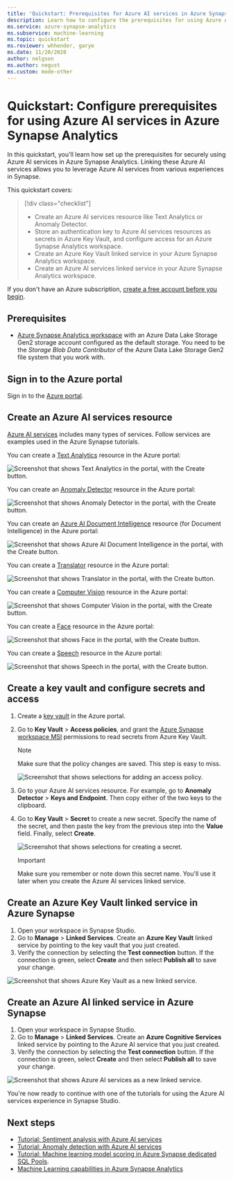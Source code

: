 ```yaml
---
title: 'Quickstart: Prerequisites for Azure AI services in Azure Synapse Analytics'
description: Learn how to configure the prerequisites for using Azure AI services in Azure Synapse.
ms.service: azure-synapse-analytics
ms.subservice: machine-learning
ms.topic: quickstart
ms.reviewer: whhender, garye
ms.date: 11/20/2020
author: nelgson
ms.author: negust
ms.custom: mode-other
---
```


# Quickstart: Configure prerequisites for using Azure AI services in Azure Synapse Analytics

In this quickstart, you'll learn how set up the prerequisites for securely using Azure AI services in Azure Synapse Analytics. Linking these Azure AI services allows you to leverage Azure AI services from various experiences in Synapse.

This quickstart covers:
> [!div class="checklist"]
> - Create an Azure AI services resource like Text Analytics or Anomaly Detector.
> - Store an authentication key to Azure AI services resources as secrets in Azure Key Vault, and configure access for an Azure Synapse Analytics workspace.
> - Create an Azure Key Vault linked service in your Azure Synapse Analytics workspace.
> - Create an Azure AI services linked service in your Azure Synapse Analytics workspace.

If you don't have an Azure subscription, [create a free account before you begin](https://azure.microsoft.com/free/).

## Prerequisites

- [Azure Synapse Analytics workspace](../get-started-create-workspace.md) with an Azure Data Lake Storage Gen2 storage account configured as the default storage. You need to be the *Storage Blob Data Contributor* of the Azure Data Lake Storage Gen2 file system that you work with.

## Sign in to the Azure portal

Sign in to the [Azure portal](https://portal.azure.com/).

## Create an Azure AI services resource

[Azure AI services](../../ai-services/index.yml) includes many types of services. Follow services are examples used in the Azure Synapse tutorials.

You can create a [Text Analytics](https://portal.azure.com/#create/Microsoft.CognitiveServicesTextAnalytics) resource in the Azure portal:

![Screenshot that shows Text Analytics in the portal, with the Create button.](media/tutorial-configure-cognitive-services/tutorial-configure-cognitive-services-00b.png)

You can create an [Anomaly Detector](https://portal.azure.com/#create/Microsoft.CognitiveServicesAnomalyDetector) resource in the Azure portal:

![Screenshot that shows Anomaly Detector in the portal, with the Create button.](media/tutorial-configure-cognitive-services/tutorial-configure-cognitive-services-00a.png)

You can create an [Azure AI Document Intelligence](https://portal.azure.com/#create/Microsoft.CognitiveServicesFormRecognizer) resource (for Document Intelligence) in the Azure portal:

![Screenshot that shows Azure AI Document Intelligence in the portal, with the Create button.](media/tutorial-configure-cognitive-services/tutorial-configure-form-recognizer.png)

You can create a [Translator](https://portal.azure.com/#create/Microsoft.CognitiveServicesTextTranslation) resource in the Azure portal:

![Screenshot that shows Translator in the portal, with the Create button.](media/tutorial-configure-cognitive-services/tutorial-configure-translator.png)

You can create a [Computer Vision](https://portal.azure.com/#create/Microsoft.CognitiveServicesComputerVision) resource in the Azure portal:

![Screenshot that shows Computer Vision in the portal, with the Create button.](media/tutorial-configure-cognitive-services/tutorial-configure-computer-vision.png)


You can create a [Face](https://portal.azure.com/#create/Microsoft.CognitiveServicesFace) resource in the Azure portal:

![Screenshot that shows Face in the portal, with the Create button.](media/tutorial-configure-cognitive-services/tutorial-configure-face.png)


You can create a [Speech](https://portal.azure.com/#create/Microsoft.CognitiveServicesSpeechServices) resource in the Azure portal:

![Screenshot that shows Speech in the portal, with the Create button.](media/tutorial-configure-cognitive-services/tutorial-configure-speech.png)

## Create a key vault and configure secrets and access

1. Create a [key vault](https://portal.azure.com/#create/Microsoft.KeyVault) in the Azure portal.
2. Go to **Key Vault** > **Access policies**, and grant the [Azure Synapse workspace MSI](../../data-factory/data-factory-service-identity.md?context=/azure/synapse-analytics/context/context&tabs=synapse-analytics) permissions to read secrets from Azure Key Vault.

   > [!NOTE]
   > Make sure that the policy changes are saved. This step is easy to miss.

   ![Screenshot that shows selections for adding an access policy.](media/tutorial-configure-cognitive-services/tutorial-configure-cognitive-services-00c.png)

3. Go to your Azure AI services resource. For example, go to **Anomaly Detector** > **Keys and Endpoint**. Then copy either of the two keys to the clipboard.

4. Go to **Key Vault** > **Secret** to create a new secret. Specify the name of the secret, and then paste the key from the previous step into the **Value** field. Finally, select **Create**.

   ![Screenshot that shows selections for creating a secret.](media/tutorial-configure-cognitive-services/tutorial-configure-cognitive-services-00d.png)

   > [!IMPORTANT]
   > Make sure you remember or note down this secret name. You'll use it later when you create the Azure AI services linked service.

## Create an Azure Key Vault linked service in Azure Synapse

1. Open your workspace in Synapse Studio. 
2. Go to **Manage** > **Linked Services**. Create an **Azure Key Vault** linked service by pointing to the key vault that you just created. 
3. Verify the connection by selecting the **Test connection** button. If the connection is green, select **Create** and then select **Publish all** to save your change.

![Screenshot that shows Azure Key Vault as a new linked service.](media/tutorial-configure-cognitive-services/tutorial-configure-cognitive-services-00e.png)


## Create an Azure AI linked service in Azure Synapse

1. Open your workspace in Synapse Studio.
2. Go to **Manage** > **Linked Services**. Create an **Azure Cognitive Services** linked service by pointing to the Azure AI service that you just created. 
3. Verify the connection by selecting the **Test connection** button. If the connection is green, select **Create** and then select **Publish all** to save your change.

![Screenshot that shows Azure AI services as a new linked service.](media/tutorial-configure-cognitive-services/tutorial-configure-cognitive-services-linked-service.png)

You're now ready to continue with one of the tutorials for using the Azure AI services experience in Synapse Studio.

## Next steps

- [Tutorial: Sentiment analysis with Azure AI services](tutorial-cognitive-services-sentiment.md)
- [Tutorial: Anomaly detection with Azure AI services](tutorial-cognitive-services-sentiment.md)
- [Tutorial: Machine learning model scoring in Azure Synapse dedicated SQL Pools](tutorial-sql-pool-model-scoring-wizard.md).
- [Machine Learning capabilities in Azure Synapse Analytics](what-is-machine-learning.md)
